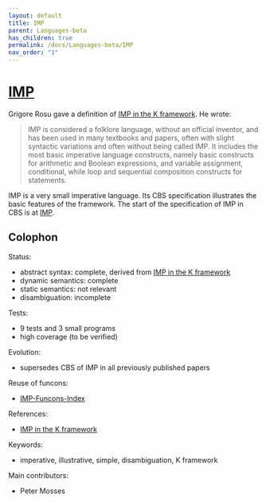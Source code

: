 ```yaml
---
layout: default
title: IMP
parent: Languages-beta
has_children: true
permalink: /docs/Languages-beta/IMP
nav_order: "1"
---
```


[IMP]
=====

Grigore Rosu gave a definition of [IMP in the K framework]. He wrote:

> IMP is considered a folklore language, without an official inventor,
> and has been used in many textbooks and papers, often with slight
> syntactic variations and often without being called IMP. It includes
> the most basic imperative language constructs, namely basic constructs
> for arithmetic and Boolean expressions, and variable assignment,
> conditional, while loop and sequential composition constructs for statements.

IMP is a very small imperative language. Its CBS specification illustrates the
basic features of the framework. The start of the specification of IMP in CBS
is at [IMP].

Colophon
--------

Status:
  - abstract syntax:   complete, derived from [IMP in the K framework]
  - dynamic semantics: complete
  - static semantics:  not relevant
  - disambiguation:    incomplete

Tests:
  - 9 tests and 3 small programs
  - high coverage (to be verified)

Evolution:
  - supersedes CBS of IMP in all previously published papers

Reuse of funcons:
  - [IMP-Funcons-Index]

References:
  - [IMP in the K framework]

Keywords:
  - imperative, illustrative, simple, disambiguation, K framework

Main contributors:
  - Peter Mosses

[IMP in the K framework]: http://www.kframework.org/language-pdfs/new/imp.pdf

[IMP]:               /CBS-beta/Languages-beta/IMP/IMP-cbs/IMP/IMP-Start/
[IMP-Funcons-Index]: /CBS-beta/Languages-beta/IMP/IMP-cbs/IMP/IMP-Funcons-Index/
